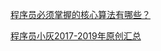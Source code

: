 <a href="https://blog.csdn.net/m0_37907797/article/details/102661778">程序员必须掌握的核心算法有哪些？</a>

<a href="https://blog.csdn.net/u013850277/article/details/90647636">程序员小灰2017-2019年原创汇总</a>